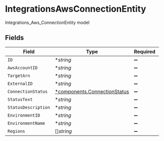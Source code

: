 # IntegrationsAwsConnectionEntity

Integrations_Aws_ConnectionEntity model


## Fields

| Field                                                                       | Type                                                                        | Required                                                                    | Description                                                                 |
| --------------------------------------------------------------------------- | --------------------------------------------------------------------------- | --------------------------------------------------------------------------- | --------------------------------------------------------------------------- |
| `ID`                                                                        | **string*                                                                   | :heavy_minus_sign:                                                          | N/A                                                                         |
| `AwsAccountID`                                                              | **string*                                                                   | :heavy_minus_sign:                                                          | N/A                                                                         |
| `TargetArn`                                                                 | **string*                                                                   | :heavy_minus_sign:                                                          | N/A                                                                         |
| `ExternalID`                                                                | **string*                                                                   | :heavy_minus_sign:                                                          | N/A                                                                         |
| `ConnectionStatus`                                                          | [*components.ConnectionStatus](../../models/components/connectionstatus.md) | :heavy_minus_sign:                                                          | N/A                                                                         |
| `StatusText`                                                                | **string*                                                                   | :heavy_minus_sign:                                                          | N/A                                                                         |
| `StatusDescription`                                                         | **string*                                                                   | :heavy_minus_sign:                                                          | N/A                                                                         |
| `EnvironmentID`                                                             | **string*                                                                   | :heavy_minus_sign:                                                          | N/A                                                                         |
| `EnvironmentName`                                                           | **string*                                                                   | :heavy_minus_sign:                                                          | N/A                                                                         |
| `Regions`                                                                   | []*string*                                                                  | :heavy_minus_sign:                                                          | N/A                                                                         |